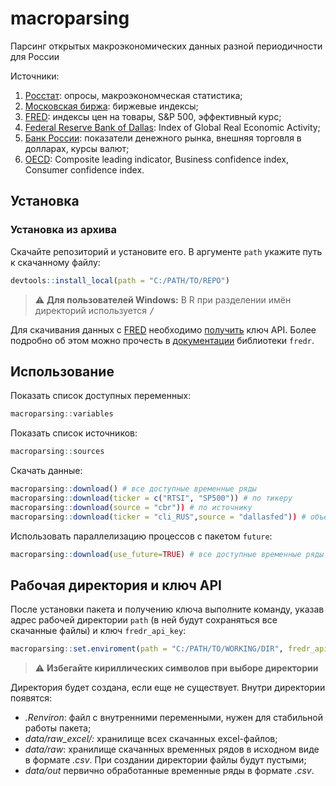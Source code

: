 # macroparsing
Парсинг открытых макроэкономических данных разной периодичности для России

 Источники:
 1. [Росстат](https://rosstat.gov.ru/): опросы, макроэкономческая статистика;
 2. [Московская биржа](https://moex.com/): биржевые индексы;
 3. [FRED](https://fred.stlouisfed.org/): индексы цен на товары, S&P 500, эффективный курс;
 4. [Federal Reserve Bank of Dallas](https://www.dallasfed.org/research/igrea): Index of Global Real Economic Activity;
 5. [Банк России](http://cbr.ru/): показатели денежного рынка, внешняя торговля в долларах, курсы валют;
 6. [OECD](https://data.oecd.org/): Composite leading indicator, Business confidence index, Consumer confidence index.

## Установка
### Установка из архива
Cкачайте репозиторий и установите его. В аргументе `path` укажите путь к скачанному файлу:
```r
devtools::install_local(path = "C:/PATH/TO/REPO")
```
> :warning: **Для пользователей Windows:** В R при разделении имён директорий используется <kbd>/</kbd>

Для скачивания данных c [FRED](https://fred.stlouisfed.org/) необходимо [получить](https://research.stlouisfed.org/docs/api/api_key.html) ключ API.
Более подробно об этом можно прочесть в [документации](https://cran.r-project.org/web/packages/fredr/vignettes/fredr.html#authentication) библиотеки `fredr`.

## Использование
Показать список доступных переменных:
```r
macroparsing::variables
```

Показать список источников:
```r
macroparsing::sources
```
Скачать данные:
```r
macroparsing::download() # все доступные временные ряды
macroparsing::download(ticker = c("RTSI", "SP500")) # по тикеру
macroparsing::download(source = "cbr")) # по источнику
macroparsing::download(ticker = "cli_RUS",source = "dallasfed")) # объединение источника и тикера
```

Использовать параллелизацию процессов с пакетом `future`:
```r
macroparsing::download(use_future=TRUE) # все доступные временные ряды
```

## Рабочая директория и ключ API
После установки пакета и получению ключа выполните команду, указав адрес рабочей директории `path` (в ней будут сохраняться все скачанные файлы) и ключ `fredr_api_key`:
```r
macroparsing::set.enviroment(path = "C:/PATH/TO/WORKING/DIR", fredr_api_key = "YourFredrAPIKey")
```
> :warning: **Избегайте кириллических символов при выборе директории** 

Директория будет создана, если еще не существует. Внутри директории появятся:
 - *.Renviron*: файл с внутренними переменными, нужен для стабильной работы пакета;
 - *data/raw_excel/:* хранилище всех скачанных excel-файлов;
 - *data/raw*: хранилище скачанных временных рядов в исходном виде в формате *.csv*. При создании директории файлы будут пустыми;
 - *data/out* первично обработанные временные ряды в формате *.csv*.

